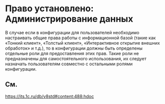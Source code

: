 # Право установлено: Администрирование данных

В случае если в конфигурации для пользователей необходимо настраивать общие права работы с информационной базой (такие как «Тонкий клиент», «Толстый клиент», «Интерактивное открытие внешних обработок» и т.д.), то в конфигурации должны быть определены отдельные роли для предоставления этих прав. Такие роли не предназначены для самостоятельного использования, их следует назначать пользователям совместно с остальными ролями конфигурации.

## См.

https://its.1c.ru/db/v8std#content:488:hdoc